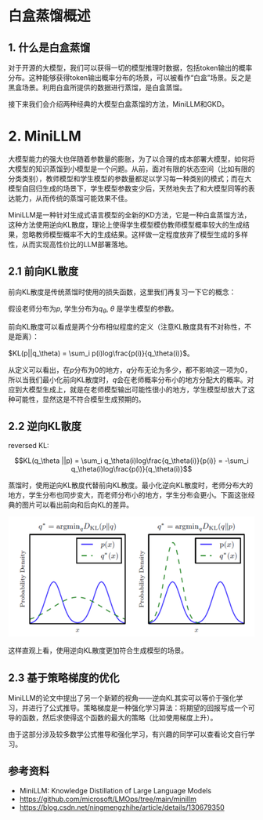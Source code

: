 # 白盒蒸馏概述

## 1. 什么是白盒蒸馏
对于开源的大模型，我们可以获得一切的模型推理时数据，包括token输出的概率分布。这种能够获得token输出概率分布的场景，可以被看作“白盒”场景。反之是黑盒场景。利用白盒所提供的数据进行蒸馏，是白盒蒸馏。

<!-- ## 何时使用白盒蒸馏
传统的蒸馏针对的场景是分类任务，或者是让一个小模型模仿黑盒LLM（如GPT4）的API。那么如何将白盒LLM的知识传授给小模型呢？这其实是有专门的方法的，也就是这一章要讲的白盒蒸馏。

如何模型在输出下一个token之前，会先输出一个token的概率分布，然后从中采样一个token作为输出token。如果能够获取token的概率分布，那么就可以做白盒蒸馏，否则只能黑盒蒸馏。 -->

接下来我们会介绍两种经典的大模型白盒蒸馏的方法，MiniLLM和GKD。


# 2. MiniLLM

大模型能力的强大也伴随着参数量的膨胀，为了以合理的成本部署大模型，如何将大模型的知识蒸馏到小模型是一个问题。从前，面对有限的状态空间（比如有限的分类类别），教师模型和学生模型的参数量都足以学习每一种类别的模式；而在大模型自回归生成的场景下，学生模型参数变少后，天然地失去了和大模型同等的表达能力，从而传统的蒸馏可能效果不佳。

<!-- 传统的知识蒸馏是面向分类等有限状态空间设计的，通过最小化前向KL散度，就能够让学生模型（小模型）学到有限的状态空闲（比如有限的类别）。 -->

<!-- 这种蒸馏方式仍然适合大语言模型吗？大语言模型本质上是做自回归生成任务，每一步都是一个状态空间巨大的分类任务，每下一步都会基于之前的分类结果。MiniLLM的论文中指出，传统蒸馏方式不再适用与大语言模型蒸馏。 -->

<!-- 但是大语言模型本质上做的是自回归式生成任务，传统的知识蒸馏方法不再适用。 -->

MiniLLM是一种针对生成式语言模型的全新的KD方法，它是一种白盒蒸馏方法，这种方法使用逆向KL散度，理论上使得学生模型模仿教师模型概率较大的生成结果，忽略教师模型概率不大的生成结果。这样做一定程度放弃了模型生成的多样性，从而实现高性价比的LLM部署落地。

## 2.1 前向KL散度
前向KL散度是传统蒸馏时使用的损失函数，这里我们再复习一下它的概念：

假设老师分布为$p$, 学生分布为$q_\theta$, $\theta$ 是学生模型的参数。

前向KL散度可以看成是两个分布相似程度的定义（注意KL散度具有不对称性，不是距离）：

$KL(p||q_\theta) = \sum_i p(i)log\frac{p(i)}{q_\theta(i)}$。

<!-- 一般都要最小化KL散度。 -->

从定义可以看出，在$p$分布为$0$的地方，$q$分布无论为多少，都不影响这一项为$0$，所以当我们最小化前向KL散度时，$q$会在老师概率分布小的地方分配大的概率。对应到大模型生成上，就是在老师模型输出可能性很小的地方，学生模型却放大了这种可能性，显然这是不符合模型生成预期的。

## 2.2 逆向KL散度

reversed KL:

$$KL(q_\theta ||p) = \sum_i q_\theta(i)log\frac{q_\theta(i)}{p(i)} = -\sum_i q_\theta(i)log\frac{p(i)}{q_\theta(i)}$$

蒸馏时，使用逆向KL散度代替前向KL散度。最小化逆向KL散度时，老师分布大的地方，学生分布也同步变大，而老师分布小的地方，学生分布会更小。下面这张经典的图片可以看出前向和后向KL的差异。

![images\v2-543575cc0a0efdaccbd1d24570b8e9e4_b.png](images\v2-543575cc0a0efdaccbd1d24570b8e9e4_b.png)

这样直观上看，使用逆向KL散度更加符合生成模型的场景。



## 2.3 基于策略梯度的优化
MiniLLM的论文中提出了另一个新颖的视角——逆向KL其实可以等价于强化学习，并进行了公式推导。策略梯度是一种强化学习算法：将期望的回报写成一个可导的函数，然后求使得这个函数的最大的策略（比如使用梯度上升）。

<!-- 虽然直观上使用逆向KL散度就能更好地蒸馏模型，但实际在最优化损失函数时会遇到对短生成的偏爱以及reward hacking等问题。 -->

由于这部分涉及较多数学公式推导和强化学习，有兴趣的同学可以查看论文自行学习。



## 参考资料
- MiniLLM: Knowledge Distillation of Large Language Models
- https://github.com/microsoft/LMOps/tree/main/minillm 
- https://blog.csdn.net/ningmengzhihe/article/details/130679350